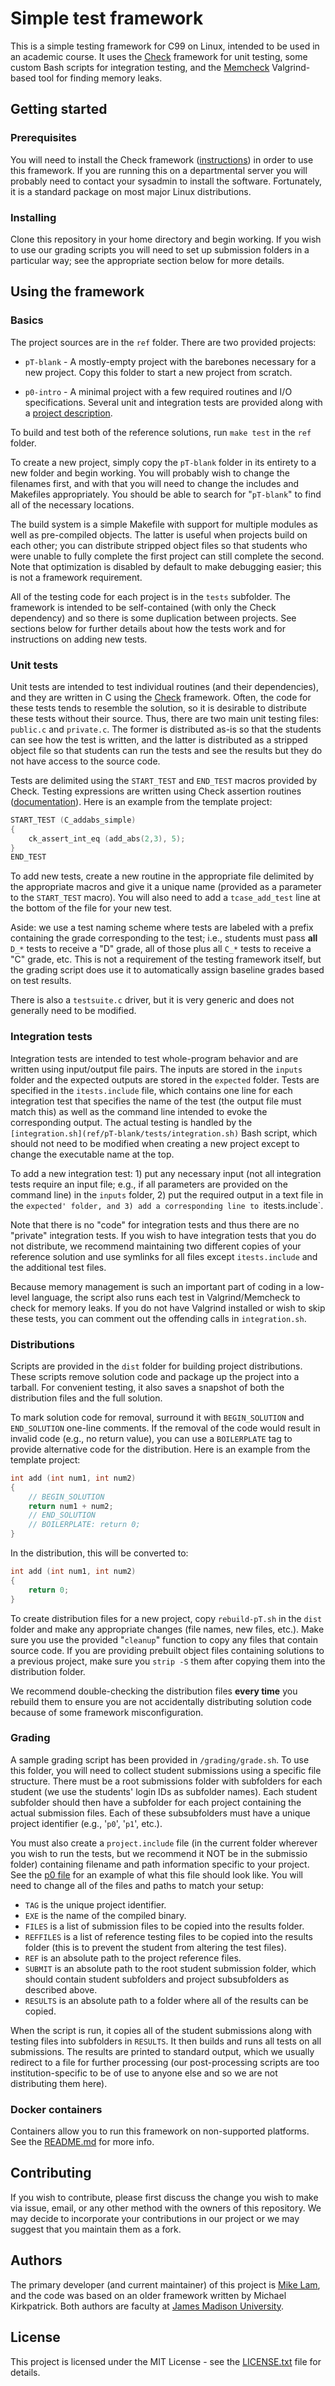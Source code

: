 # Simple test framework

This is a simple testing framework for C99 on Linux, intended to be used in an
academic course. It uses the [Check](https://libcheck.github.io/check/)
framework for unit testing, some custom Bash scripts for integration testing,
and the [Memcheck](http://valgrind.org/docs/manual/mc-manual.html)
Valgrind-based tool for finding memory leaks.

## Getting started

### Prerequisites

You will need to install the Check framework
([instructions](https://libcheck.github.io/check/web/install.html)) in order to
use this framework. If you are running this on a departmental server you will
probably need to contact your sysadmin to install the software. Fortunately, it
is a standard package on most major Linux distributions.

### Installing

Clone this repository in your home directory and begin working. If you wish to
use our grading scripts you will need to set up submission folders in a
particular way; see the appropriate section below for more details.

## Using the framework

### Basics

The project sources are in the `ref` folder. There are two provided projects:

* `pT-blank` - A mostly-empty project with the barebones necessary for a new
  project. Copy this folder to start a new project from scratch.

* `p0-intro` - A minimal project with a few required routines and I/O
  specifications. Several unit and integration tests are provided along with a
  [project description](www/p0-intro.html).

To build and test both of the reference solutions, run `make test` in the
`ref` folder.

To create a new project, simply copy the `pT-blank` folder in its entirety to a
new folder and begin working. You will probably wish to change the filenames
first, and with that you will need to change the includes and Makefiles
appropriately. You should be able to search for "`pT-blank`" to find all of the
necessary locations.

The build system is a simple Makefile with support for multiple modules as well
as pre-compiled objects. The latter is useful when projects build on each other;
you can distribute stripped object files so that students who were unable to
fully complete the first project can still complete the second. Note that
optimization is disabled by default to make debugging easier; this is not a
framework requirement.

All of the testing code for each project is in the `tests` subfolder. The
framework is intended to be self-contained (with only the Check dependency) and
so there is some duplication between projects. See sections below for further
details about how the tests work and for instructions on adding new tests.

### Unit tests

Unit tests are intended to test individual routines (and their dependencies),
and they are written in C using the [Check](https://libcheck.github.io/check/)
framework. Often, the code for these tests tends to resemble the solution, so it
is desirable to distribute these tests without their source. Thus, there are two
main unit testing files: `public.c` and `private.c`. The former is distributed
as-is so that the students can see how the test is written, and the latter is
distributed as a stripped object file so that students can run the tests and see
the results but they do not have access to the source code.

Tests are delimited using the `START_TEST` and `END_TEST` macros provided by
Check. Testing expressions are written using Check assertion routines
([documentation](https://libcheck.github.io/check/doc/doxygen/html/check_8h.html)).
Here is an example from the template project:

```c
START_TEST (C_addabs_simple)
{
    ck_assert_int_eq (add_abs(2,3), 5);
}
END_TEST
```

To add new tests, create a new routine in the appropriate file delimited by the
appropriate macros and give it a unique name (provided as a parameter to the
`START_TEST` macro). You will also need to add a `tcase_add_test` line at the
bottom of the file for your new test.

Aside: we use a test naming scheme where tests are labeled with a prefix
containing the grade corresponding to the test; i.e., students must pass **all**
`D_*` tests to receive a "D" grade, all of those plus all `C_*` tests to receive
a "C" grade, etc. This is not a requirement of the testing framework itself, but
the grading script does use it to automatically assign baseline grades based on
test results.

There is also a `testsuite.c` driver, but it is very generic and does not
generally need to be modified.

### Integration tests

Integration tests are intended to test whole-program behavior and are written
using input/output file pairs. The inputs are stored in the `inputs` folder and
the expected outputs are stored in the `expected` folder. Tests are specified in
the `itests.include` file, which contains one line for each integration test
that specifies the name of the test (the output file must match this) as well as
the command line intended to evoke the corresponding output. The actual testing
is handled by the `[integration.sh](ref/pT-blank/tests/integration.sh)` Bash
script, which should not need to be modified when creating a new project except
to change the executable name at the top.

To add a new integration test: 1) put any necessary input (not all integration
tests require an input file; e.g., if all parameters are provided on the command
line) in the `inputs` folder, 2) put the required output in a text file in the
`expected' folder, and 3) add a corresponding line to `itests.include`.

Note that there is no "code" for integration tests and thus there are no
"private" integration tests. If you wish to have integration tests that you do
not distribute, we recommend maintaining two different copies of your reference
solution and use symlinks for all files except `itests.include` and the
additional test files.

Because memory management is such an important part of coding in a low-level
language, the script also runs each test in Valgrind/Memcheck to check for
memory leaks.  If you do not have Valgrind installed or wish to skip these
tests, you can comment out the offending calls in `integration.sh`.

### Distributions

Scripts are provided in the `dist` folder for building project distributions.
These scripts remove solution code and package up the project into a tarball.
For convenient testing, it also saves a snapshot of both the distribution files
and the full solution.

To mark solution code for removal, surround it with `BEGIN_SOLUTION` and
`END_SOLUTION` one-line comments. If the removal of the code would result in
invalid code (e.g., no return value), you can use a `BOILERPLATE` tag to provide
alternative code for the distribution. Here is an example from the template
project:

```c
int add (int num1, int num2)
{
    // BEGIN_SOLUTION
    return num1 + num2;
    // END_SOLUTION
    // BOILERPLATE: return 0;
}
```

In the distribution, this will be converted to:

```c
int add (int num1, int num2)
{
    return 0;
}
```

To create distribution files for a new project, copy `rebuild-pT.sh` in the
`dist` folder and make any appropriate changes (file names, new files, etc.).
Make sure you use the provided "`cleanup`" function to copy any files that
contain source code. If you are providing prebuilt object files containing
solutions to a previous project, make sure you `strip -S` them after copying
them into the distribution folder.

We recommend double-checking the distribution files **every time** you rebuild
them to ensure you are not accidentally distributing solution code because of
some framework misconfiguration.

### Grading

A sample grading script has been provided in `/grading/grade.sh`. To use this
folder, you will need to collect student submissions using a specific file
structure. There must be a root submissions folder with subfolders for each
student (we use the students' login IDs as subfolder names). Each student
subfolder should then have a subfolder for each project containing the actual
submission files. Each of these subsubfolders must have a unique project
identifier (e.g., '`p0`', '`p1`', etc.).

You must also create a `project.include` file (in the current folder wherever
you wish to run the tests, but we recommend it NOT be in the submissio folder)
containing filename and path information specific to your project. See the [p0
file](grading/p0/project.include) for an example of what this file should look
like. You will need to change all of the files and paths to match your setup:

* `TAG` is the unique project identifier.
* `EXE` is the name of the compiled binary.
* `FILES` is a list of submission files to be copied into the results folder.
* `REFFILES` is a list of reference testing files to be copied into the results
  folder (this is to prevent the student from altering the test files).
* `REF` is an absolute path to the project reference files.
* `SUBMIT` is an absolute path to the root student submission folder, which
  should contain student subfolders and project subsubfolders as described
  above.
* `RESULTS` is an absolute path to a folder where all of the results can be
  copied.

When the script is run, it copies all of the student submissions along with
testing files into subfolders in `RESULTS`. It then builds and runs all tests on
all submissions. The results are printed to standard output, which we usually
redirect to a file for further processing (our post-processing scripts are too
institution-specific to be of use to anyone else and so we are not distributing
them here).

### Docker containers

Containers allow you to run this framework on non-supported platforms. See the
[README.md](docker/README.md) for more info.

## Contributing

If you wish to contribute, please first discuss the change you wish to make via
issue, email, or any other method with the owners of this repository. We may
decide to incorporate your contributions in our project or we may suggest that
you maintain them as a fork.

## Authors

The primary developer (and current maintainer) of this project is [Mike
Lam](https://github.com/lam2mo), and the code was based on an older framework
written by Michael Kirkpatrick. Both authors are faculty at [James Madison
University](https://github.com/JMU-CS).

## License

This project is licensed under the MIT License - see the
[LICENSE.txt](LICENSE.txt) file for details.

